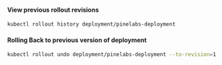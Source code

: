 #### View previous rollout revisions
```sh
kubectl rollout history deployment/pinelabs-deployment
```
#### Rolling Back to previous version of deployment
```sh
kubectl rollout undo deployment/pinelabs-deployment --to-revision=1
```

